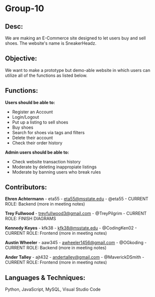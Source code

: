 # Group-10

## Desc:

We are making an E-Commerce site designed to let users buy and sell shoes. The website's name is SneakerHeadz.

## Objective:

We want to make a prototype but demo-able website in which users can utilize all of the functions as listed below.

## Functions:

**Users should be able to:**

* Register an Account
* Login/Logout
* Put up a listing to sell shoes
* Buy shoes
* Search for shoes via tags and filters
* Delete their account
* Check their order history

**Admin users should be able to:**

* Check website transaction history
* Moderate by deleting inappropiate listings
* Moderate by banning users who break rules

## Contributors:

**Ehren Achtermann** - eta55 - eta55@msstate.edu - @eta55 - CURRENT ROLE: Backend (more in meeting notes)

**Trey Fullwood** - treyfullwood3@gmail.com - @TreyPilgrim - CURRENT ROLE: FINISH DIAGRAMS

**Kennedy Keyes** - kfk38 - kfk38@msstate.edu - @CodingKen02 - CURRENT ROLE: Frontend (more in meeting notes)

**Austin Wheeler** - aaw345 - awheeler1456@gmail.com - @OGkoding - CURRENT ROLE: Backend (more in meeting notes)

**Ander Talley** - ajt432 - andertalley@gmail.com - @MaverickDSmith - CURRENT ROLE: Frontend (more in meeting notes)

  
## Languages & Techniques:

Python, JavaScript, MySQL, Visual Studio Code
